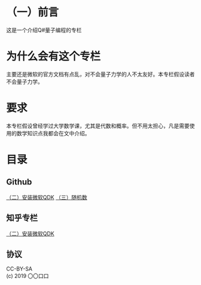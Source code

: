 # （一）前言

[^_^]: # (本文Github地址)

这是一个介绍Q#量子编程的专栏


# 为什么会有这个专栏
主要还是微软的官方文档有点乱，对不会量子力学的人不太友好。本专栏假设读者不会量子力学。

# 要求
本专栏假设曾经学过大学数学课，尤其是代数和概率。但不用太担心，凡是需要使用的数学知识点我都会在文中介绍。

# 目录
## Github
[（二）安装微软QDK](https://github.com/jks-liu/quantum/blob/master/%E3%80%87%E3%80%87/install-qdk.md)
[（三）随机数](https://github.com/jks-liu/quantum/blob/master/nb/random-number.ipynb)
## 知乎专栏
[（二）安装微软QDK](https://zhuanlan.zhihu.com/p/100770878)


## 协议
CC-BY-SA  
(c) 2019 〇〇口口
